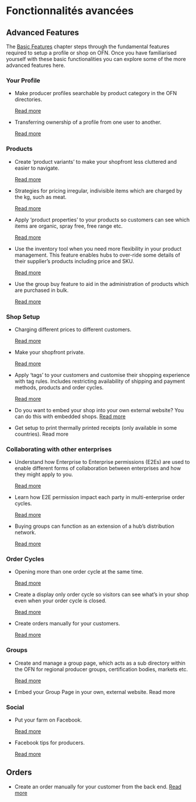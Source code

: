 # Fonctionnalités avancées

## Advanced Features

The [Basic Features](../fonctionnalites-standards/) chapter steps through the fundamental features required to setup a profile or shop on OFN. Once you have familiarised yourself with these basic functionalities you can explore some of the more advanced features here.

### Your Profile

* Make producer profiles searchable by product category in the OFN directories.

  [Read more](votre-profil/making-a-producer-profile-searchable-by-product-category.md)

* Transferring ownership of a profile from one user to another.

  [Read more]()

### Products

* Create ‘product variants’ to make your shopfront less cluttered and easier to navigate.

  [Read more ](produits/product-variants.md)

* Strategies for pricing irregular, indivisible items which are charged by the kg, such as meat.

  [Read more](produits/pricing-irregular-items-kg.md)

* Apply ‘product properties’ to your products so customers can see which items are organic, spray free, free range etc.

  [Read more](produits/product-properties.md)

* Use the inventory tool when you need more flexibility in your product management. This feature enables hubs to over-ride some details of their supplier’s products including price and SKU.

  [Read more](produits/inventory-tool.md)

* Use the group buy feature to aid in the administration of products which are purchased in bulk.

  [Read more](produits/group-buy-for-bulk-ordering.md)

### Shop Setup

* Charging different prices to different customers.

  [Read more](mise-en-place-dune-boutique/customer-specific-pricing.md)

* Make your shopfront private.

  [Read more](mise-en-place-dune-boutique/private-shopfront.md)

* Apply ‘tags’ to your customers and customise their shopping experience with tag rules. Includes restricting availability of shipping and payment methods, products and order cycles.

  [Read more](mise-en-place-dune-boutique/customized-shopping-experience.md)

* Do you want to embed your shop into your own external website? You can do this with embedded shops. [Read more](mise-en-place-dune-boutique/embedded-shops.md)
* Get setup to print thermally printed receipts \(only available in some countries\). Read more

### Collaborating with other enterprises

* Understand how Enterprise to Enterprise permissions \(E2Es\) are used to enable different forms of collaboration between enterprises and how they might apply to you.

  [Read more](collaborer-avec-dautres-entreprises/e2e-permissions.md)

* Learn how E2E permission impact each party in multi-enterprise order cycles.

  [Read more](collaborer-avec-dautres-entreprises/e2e-powers-in-multi-enterprise-ocs.md)

* Buying groups can function as an extension of a hub’s distribution network.

  [Read more](https://github.com/ofnuserguidefr/guide-utilisateur-open-food-france/tree/f72c4e0a78bb6dc0c5b39249e706b0dbac84df5f/buying-group-ofn-setup-process.md)

### Order Cycles

* Opening more than one order cycle at the same time. 

  [Read more](cycles-de-vente/opening-more-than-one-order-cycle.md)

* Create a display only order cycle so visitors can see what’s in your shop even when your order cycle is closed.

  [Read more](cycles-de-vente/display-only-order-cycles.md)

* Create orders manually for your customers.

  [Read more](commandes/manual-orders.md)

### Groups

* Create and manage a group page, which acts as a sub directory within the OFN for regional producer groups, certification bodies, markets etc.

  [Read more](groupes/create-group-page.md)

* Embed your Group Page in your own, external website. Read more

### Social

* Put your farm on Facebook.

  [Read more](reseaux-sociaux/your-farm-on-facebook.md)

* Facebook tips for producers.

  [Read more](reseaux-sociaux/facebook-tips.md)

## Orders

* Create an order manually for your customer from the back end. [Read more]()

